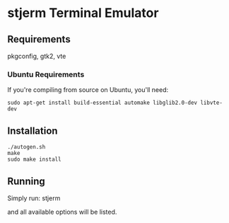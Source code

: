# stjerm Terminal Emulator

## Requirements

pkgconfig, gtk2, vte

### Ubuntu Requirements

If you're compiling from source on Ubuntu, you'll need:

    sudo apt-get install build-essential automake libglib2.0-dev libvte-dev

## Installation

    ./autogen.sh
    make
    sudo make install


## Running

Simply run:
    stjerm

and all available options will be listed.
